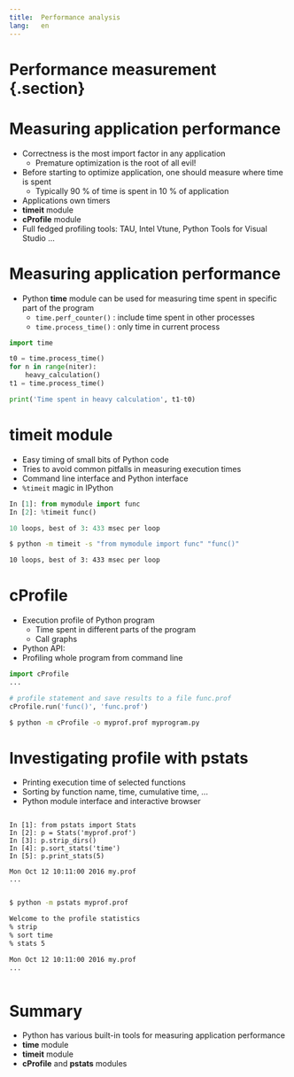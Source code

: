 ```yaml
---
title:  Performance analysis
lang:   en
---
```


# Performance measurement {.section}

# Measuring application performance

- Correctness is the most import factor in any application
    - Premature optimization is the root of all evil\!
- Before starting to optimize application, one should measure where time is
  spent
    - Typically 90 % of time is spent in 10 % of application
- Applications own timers
- **timeit** module
- **cProfile** module
- Full fedged profiling tools: TAU, Intel Vtune, Python Tools for Visual
  Studio ...


# Measuring application performance

- Python **time** module can be used for measuring time spent in specific
  part of the program
    - `time.perf_counter()` : include time spent in other processes
	- `time.process_time()` : only time in current process

```python
import time

t0 = time.process_time()
for n in range(niter):
    heavy_calculation()
t1 = time.process_time()

print('Time spent in heavy calculation', t1-t0)
```


# timeit module

- Easy timing of small bits of Python code
- Tries to avoid common pitfalls in measuring execution times
- Command line interface and Python interface
- `%timeit` magic in IPython

```python
In [1]: from mymodule import func
In [2]: %timeit func()

10 loops, best of 3: 433 msec per loop
```
```bash
$ python -m timeit -s "from mymodule import func" "func()"

10 loops, best of 3: 433 msec per loop
```


# cProfile

- Execution profile of Python program
    - Time spent in different parts of the program
    - Call graphs
- Python API:
- Profiling whole program from command line

```python
import cProfile
...

# profile statement and save results to a file func.prof
cProfile.run('func()', 'func.prof')
```
```bash
$ python -m cProfile -o myprof.prof myprogram.py
```


# Investigating profile with pstats

- Printing execution time of selected functions
- Sorting by function name, time, cumulative time, ...
- Python module interface and interactive browser

<div class="column">

```
In [1]: from pstats import Stats
In [2]: p = Stats('myprof.prof')
In [3]: p.strip_dirs()
In [4]: p.sort_stats('time')
In [5]: p.print_stats(5)

Mon Oct 12 10:11:00 2016 my.prof
...
```

</div>
<div class="column">

```bash
$ python -m pstats myprof.prof

Welcome to the profile statistics
% strip
% sort time
% stats 5

Mon Oct 12 10:11:00 2016 my.prof
...
```

</div>


# Summary

- Python has various built-in tools for measuring application performance
- **time** module
- **timeit** module
- **cProfile** and **pstats** modules
